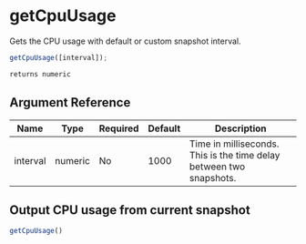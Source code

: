 # getCpuUsage

Gets the CPU usage with default or custom snapshot interval.

```javascript
getCpuUsage([interval]);
```

```javascript
returns numeric
```

## Argument Reference

| Name | Type | Required | Default | Description |
| --- | --- | --- | --- | --- |
| interval | numeric | No | 1000 | Time in milliseconds. This is the time delay between two snapshots. |

## Output CPU usage from current snapshot

```javascript
getCpuUsage()
```
